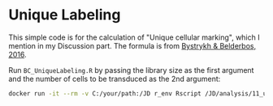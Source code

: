 # Unique Labeling

This simple code is for the calculation of "Unique cellular marking", which I mention in my Discussion part. The formula is from [Bystrykh & Belderbos, 2016](https://doi.org/10.1007/7651_2016_343).

Run `BC_UniqueLabeling.R` by passing the library size as the first argument and the number of cells to be transduced as the 2nd argument:

```sh
docker run -it --rm -v C:/your/path:/JD r_env Rscript /JD/analysis/11_uniqueLabeling/BC_UniqueLabeling.R 500 50
```

